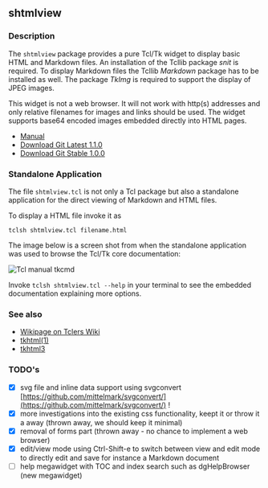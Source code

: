 ## shtmlview

### Description

The `shtmlview` package provides a pure Tcl/Tk widget to display basic HTML and
Markdown files. An installation of the Tcllib package *snit* is required. To
display Markdown files the Tcllib *Markdown* package has to be installed as
well. The package *TkImg* is required to support the display of JPEG images.

This widget is not a web browser. It will not work with http(s) addresses and
only relative filenames for images and links should be used. The widget supports
base64 encoded images embedded directly into HTML pages.

* [Manual](http://htmlpreview.github.io/?https://github.com/mittelmark/shtmlview/blob/master/shtmlview/shtmlview.html)
* [Download Git Latest 1.1.0](https://downgit.github.io/#/home?url=https://github.com/mittelmark/shtmlview/tree/main/shtmlview)
* [Download Git Stable 1.0.0](https://github.com/mittelmark/shtmlview/archive/refs/tags/v1.0.0.zip)

### Standalone Application

The file `shtmlview.tcl` is not only a Tcl package but also a standalone
application for the direct viewing of Markdown and HTML files.

To display a HTML file invoke it as

```
tclsh shtmlview.tcl filename.html
```

The image below is a screen shot from when the standalone application was used
to browse the Tcl/Tk core documentation:

![Tcl manual tkcmd](img/shtmlview-tkcmd.png)

Invoke `tclsh shtmlview.tcl --help` in your terminal to see the embedded
documentation explaining more options.

### See also

* [Wikipage on Tclers Wiki](https://wiki.tcl-lang.org/page/shtmlview)
* [tkhtml(1)](https://github.com/wjoye/tkhtml1)
* [tkhtml3](http://tkhtml.tcl.tk/index.html)

### TODO's

* [x] svg file and inline data support using svgconvert [https://github.com/mittelmark/svgconvert/](https://github.com/mittelmark/svgconvert/) !
* [x] more investigations into the existing css functionality, keept it or throw it a away  (thrown away, we should keep it minimal)
* [x] removal of forms part (thrown away - no chance to implement a web browser)
* [x] edit/view mode using Ctrl-Shift-e to switch between view and edit mode to directly edit and save for instance a Markdown document
* [ ] help megawidget with TOC and index search such as dgHelpBrowser (new megawidget)
